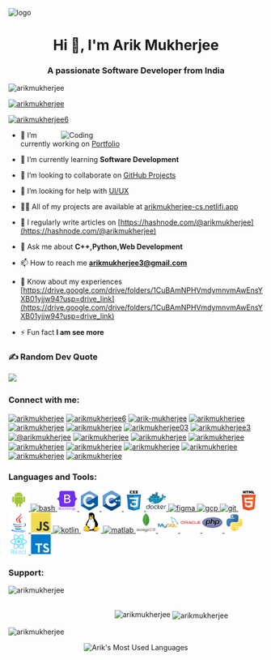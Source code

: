 ![logo](https://si.wsj.net/public/resources/images/OG-DV513_202002_M_20200221131814.gif)
<h1 align="center">Hi 👋, I'm Arik Mukherjee</h1>
<h3 align="center">A passionate Software Developer from India</h3>

<p align="left"> <img src="https://komarev.com/ghpvc/?username=arikmukherjee&label=Profile%20views&color=0e75b6&style=flat" alt="arikmukherjee" /> </p>

<p align="left"> <a href="https://github.com/ryo-ma/github-profile-trophy"><img src="https://github-profile-trophy.vercel.app/?username=arikmukherjee" alt="arikmukherjee" /></a> </p>

<p align="left"> <a href="https://twitter.com/arikmukherjee6" target="blank"><img src="https://img.shields.io/twitter/follow/arikmukherjee6?logo=twitter&style=for-the-badge" alt="arikmukherjee6" /></a> </p>

<img align="right" alt="Coding" width="400" src="https://camo.githubusercontent.com/4d9f5ecceb711eec6e2018f38a5677dc657c9738d4a65ba3b928c41c0a45b439/68747470733a2f2f6d69726f2e6d656469756d2e636f6d2f6d61782f313336302f302a37513379765349765f7430696f4a2d5a2e676966">

- 🔭 I’m currently working on [Portfolio](arikmukherjee-cs.netlifi.app)

- 🌱 I’m currently learning **Software Development**

- 👯 I’m looking to collaborate on [GitHub Projects](https://github.com/arikmukherjee)

- 🤝 I’m looking for help with [UI/UX](https://github.com/arikmukherjee)

- 👨‍💻 All of my projects are available at [arikmukherjee-cs.netlifi.app](arikmukherjee-cs.netlifi.app)

- 📝 I regularly write articles on [https://hashnode.com/@arikmukherjee](https://hashnode.com/@arikmukherjee)

- 💬 Ask me about **C++,Python,Web Development**

- 📫 How to reach me **arikmukherjee3@gmail.com**

- 📄 Know about my experiences [https://drive.google.com/drive/folders/1CuBAmNPHVmdymnvmAwEnsYXB01yjjw94?usp=drive_link](https://drive.google.com/drive/folders/1CuBAmNPHVmdymnvmAwEnsYXB01yjjw94?usp=drive_link)

- ⚡ Fun fact **I am see more**
  
### ✍️ Random Dev Quote
![](https://quotes-github-readme.vercel.app/api?type=horizontal&theme=radical)

<h3 align="left">Connect with me:</h3>
<p align="left">
<a href="https://codepen.io/arikmukherjee" target="blank"><img align="center" src="https://raw.githubusercontent.com/rahuldkjain/github-profile-readme-generator/master/src/images/icons/Social/codepen.svg" alt="arikmukherjee" height="30" width="40" /></a>
<a href="https://twitter.com/arikmukherjee6" target="blank"><img align="center" src="https://raw.githubusercontent.com/rahuldkjain/github-profile-readme-generator/master/src/images/icons/Social/twitter.svg" alt="arikmukherjee6" height="30" width="40" /></a>
<a href="https://linkedin.com/in/arik-mukherjee" target="blank"><img align="center" src="https://raw.githubusercontent.com/rahuldkjain/github-profile-readme-generator/master/src/images/icons/Social/linked-in-alt.svg" alt="arik-mukherjee" height="30" width="40" /></a>
<a href="https://stackoverflow.com/users/arikmukherjee" target="blank"><img align="center" src="https://raw.githubusercontent.com/rahuldkjain/github-profile-readme-generator/master/src/images/icons/Social/stack-overflow.svg" alt="arikmukherjee" height="30" width="40" /></a>
<a href="https://codesandbox.com/arikmukherjee" target="blank"><img align="center" src="https://raw.githubusercontent.com/rahuldkjain/github-profile-readme-generator/master/src/images/icons/Social/codesandbox.svg" alt="arikmukherjee" height="30" width="40" /></a>
<a href="https://kaggle.com/arikmukherjee" target="blank"><img align="center" src="https://raw.githubusercontent.com/rahuldkjain/github-profile-readme-generator/master/src/images/icons/Social/kaggle.svg" alt="arikmukherjee" height="30" width="40" /></a>
<a href="https://fb.com/arikmukherjee03" target="blank"><img align="center" src="https://raw.githubusercontent.com/rahuldkjain/github-profile-readme-generator/master/src/images/icons/Social/facebook.svg" alt="arikmukherjee03" height="30" width="40" /></a>
<a href="https://instagram.com/arikmukherjee3" target="blank"><img align="center" src="https://raw.githubusercontent.com/rahuldkjain/github-profile-readme-generator/master/src/images/icons/Social/instagram.svg" alt="arikmukherjee3" height="30" width="40" /></a>
<a href="https://hashnode.com/@arikmukherjee" target="blank"><img align="center" src="https://raw.githubusercontent.com/rahuldkjain/github-profile-readme-generator/master/src/images/icons/Social/hashnode.svg" alt="@arikmukherjee" height="30" width="40" /></a>
<a href="https://medium.com/arikmukherjee" target="blank"><img align="center" src="https://raw.githubusercontent.com/rahuldkjain/github-profile-readme-generator/master/src/images/icons/Social/medium.svg" alt="arikmukherjee" height="30" width="40" /></a>
<a href="https://www.youtube.com/c/arikmukherjee" target="blank"><img align="center" src="https://raw.githubusercontent.com/rahuldkjain/github-profile-readme-generator/master/src/images/icons/Social/youtube.svg" alt="arikmukherjee" height="30" width="40" /></a>
<a href="https://www.codechef.com/users/arikmukherjee" target="blank"><img align="center" src="https://cdn.jsdelivr.net/npm/simple-icons@3.1.0/icons/codechef.svg" alt="arikmukherjee" height="30" width="40" /></a>
<a href="https://www.hackerrank.com/arikmukherjee" target="blank"><img align="center" src="https://raw.githubusercontent.com/rahuldkjain/github-profile-readme-generator/master/src/images/icons/Social/hackerrank.svg" alt="arikmukherjee" height="30" width="40" /></a>
<a href="https://codeforces.com/profile/arikmukherjee" target="blank"><img align="center" src="https://raw.githubusercontent.com/rahuldkjain/github-profile-readme-generator/master/src/images/icons/Social/codeforces.svg" alt="arikmukherjee" height="30" width="40" /></a>
<a href="https://www.leetcode.com/arikmukherjee" target="blank"><img align="center" src="https://raw.githubusercontent.com/rahuldkjain/github-profile-readme-generator/master/src/images/icons/Social/leet-code.svg" alt="arikmukherjee" height="30" width="40" /></a>
<a href="https://www.hackerearth.com/arikmukherjee" target="blank"><img align="center" src="https://raw.githubusercontent.com/rahuldkjain/github-profile-readme-generator/master/src/images/icons/Social/hackerearth.svg" alt="arikmukherjee" height="30" width="40" /></a>
<a href="https://auth.geeksforgeeks.org/user/arikmukherjee" target="blank"><img align="center" src="https://raw.githubusercontent.com/rahuldkjain/github-profile-readme-generator/master/src/images/icons/Social/geeks-for-geeks.svg" alt="arikmukherjee" height="30" width="40" /></a>
<a href="https://discord.gg/arikmukherjee" target="blank"><img align="center" src="https://raw.githubusercontent.com/rahuldkjain/github-profile-readme-generator/master/src/images/icons/Social/discord.svg" alt="arikmukherjee" height="30" width="40" /></a>
</p>

<h3 align="left">Languages and Tools:</h3>
<p align="left"> <a href="https://developer.android.com" target="_blank" rel="noreferrer"> <img src="https://raw.githubusercontent.com/devicons/devicon/master/icons/android/android-original-wordmark.svg" alt="android" width="40" height="40"/> </a> <a href="https://www.gnu.org/software/bash/" target="_blank" rel="noreferrer"> <img src="https://www.vectorlogo.zone/logos/gnu_bash/gnu_bash-icon.svg" alt="bash" width="40" height="40"/> </a> <a href="https://getbootstrap.com" target="_blank" rel="noreferrer"> <img src="https://raw.githubusercontent.com/devicons/devicon/master/icons/bootstrap/bootstrap-plain-wordmark.svg" alt="bootstrap" width="40" height="40"/> </a> <a href="https://www.cprogramming.com/" target="_blank" rel="noreferrer"> <img src="https://raw.githubusercontent.com/devicons/devicon/master/icons/c/c-original.svg" alt="c" width="40" height="40"/> </a> <a href="https://www.w3schools.com/cpp/" target="_blank" rel="noreferrer"> <img src="https://raw.githubusercontent.com/devicons/devicon/master/icons/cplusplus/cplusplus-original.svg" alt="cplusplus" width="40" height="40"/> </a> <a href="https://www.w3schools.com/css/" target="_blank" rel="noreferrer"> <img src="https://raw.githubusercontent.com/devicons/devicon/master/icons/css3/css3-original-wordmark.svg" alt="css3" width="40" height="40"/> </a> <a href="https://www.docker.com/" target="_blank" rel="noreferrer"> <img src="https://raw.githubusercontent.com/devicons/devicon/master/icons/docker/docker-original-wordmark.svg" alt="docker" width="40" height="40"/> </a> <a href="https://www.figma.com/" target="_blank" rel="noreferrer"> <img src="https://www.vectorlogo.zone/logos/figma/figma-icon.svg" alt="figma" width="40" height="40"/> </a> <a href="https://cloud.google.com" target="_blank" rel="noreferrer"> <img src="https://www.vectorlogo.zone/logos/google_cloud/google_cloud-icon.svg" alt="gcp" width="40" height="40"/> </a> <a href="https://git-scm.com/" target="_blank" rel="noreferrer"> <img src="https://www.vectorlogo.zone/logos/git-scm/git-scm-icon.svg" alt="git" width="40" height="40"/> </a> <a href="https://www.w3.org/html/" target="_blank" rel="noreferrer"> <img src="https://raw.githubusercontent.com/devicons/devicon/master/icons/html5/html5-original-wordmark.svg" alt="html5" width="40" height="40"/> </a> <a href="https://www.java.com" target="_blank" rel="noreferrer"> <img src="https://raw.githubusercontent.com/devicons/devicon/master/icons/java/java-original.svg" alt="java" width="40" height="40"/> </a> <a href="https://developer.mozilla.org/en-US/docs/Web/JavaScript" target="_blank" rel="noreferrer"> <img src="https://raw.githubusercontent.com/devicons/devicon/master/icons/javascript/javascript-original.svg" alt="javascript" width="40" height="40"/> </a> <a href="https://kotlinlang.org" target="_blank" rel="noreferrer"> <img src="https://www.vectorlogo.zone/logos/kotlinlang/kotlinlang-icon.svg" alt="kotlin" width="40" height="40"/> </a> <a href="https://www.linux.org/" target="_blank" rel="noreferrer"> <img src="https://raw.githubusercontent.com/devicons/devicon/master/icons/linux/linux-original.svg" alt="linux" width="40" height="40"/> </a> <a href="https://www.mathworks.com/" target="_blank" rel="noreferrer"> <img src="https://upload.wikimedia.org/wikipedia/commons/2/21/Matlab_Logo.png" alt="matlab" width="40" height="40"/> </a> <a href="https://www.mongodb.com/" target="_blank" rel="noreferrer"> <img src="https://raw.githubusercontent.com/devicons/devicon/master/icons/mongodb/mongodb-original-wordmark.svg" alt="mongodb" width="40" height="40"/> </a> <a href="https://www.mysql.com/" target="_blank" rel="noreferrer"> <img src="https://raw.githubusercontent.com/devicons/devicon/master/icons/mysql/mysql-original-wordmark.svg" alt="mysql" width="40" height="40"/> </a> <a href="https://www.oracle.com/" target="_blank" rel="noreferrer"> <img src="https://raw.githubusercontent.com/devicons/devicon/master/icons/oracle/oracle-original.svg" alt="oracle" width="40" height="40"/> </a> <a href="https://www.php.net" target="_blank" rel="noreferrer"> <img src="https://raw.githubusercontent.com/devicons/devicon/master/icons/php/php-original.svg" alt="php" width="40" height="40"/> </a> <a href="https://www.python.org" target="_blank" rel="noreferrer"> <img src="https://raw.githubusercontent.com/devicons/devicon/master/icons/python/python-original.svg" alt="python" width="40" height="40"/> </a> <a href="https://reactjs.org/" target="_blank" rel="noreferrer"> <img src="https://raw.githubusercontent.com/devicons/devicon/master/icons/react/react-original-wordmark.svg" alt="react" width="40" height="40"/> </a> <a href="https://www.typescriptlang.org/" target="_blank" rel="noreferrer"> <img src="https://raw.githubusercontent.com/devicons/devicon/master/icons/typescript/typescript-original.svg" alt="typescript" width="40" height="40"/> </a> </p>

<h3 align="left">Support:</h3>
<p><a href="https://www.buymeacoffee.com/arikmukherjee"> <img align="left" src="https://cdn.buymeacoffee.com/buttons/v2/default-yellow.png" height="50" width="210" alt="arikmukherjee" /></a></p><br><br>

<p><img align="left" src="https://github-readme-stats.vercel.app/api/top-langs?username=arikmukherjee&show_icons=true&locale=en&layout=compact" alt="arikmukherjee" /></p>

<p>&nbsp;<img align="center" src="https://github-readme-stats.vercel.app/api?username=arikmukherjee&show_icons=true&locale=en" alt="arikmukherjee" /></p>

<p><img align="center" src="https://github-readme-streak-stats.herokuapp.com/?user=arikmukherjee&" alt="arikmukherjee" /></p>

<!-- Top Languages in Pie Chart Style (approximation) -->
<div align="center">
  <img src="https://github-readme-stats.vercel.app/api/top-langs/?username=arikmukherjee&layout=pie&theme=default" alt="Arik's Most Used Languages" />
</div>

